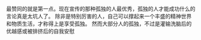 最赞同的就是第一点。现在宣传的那种孤独的人最优秀，孤独的人才能成功什么的言论真是太坑人了。
除非是特别厉害的人，自己可以撑起来一个丰盛的精神世界和物质生活，才称得上是享受孤独。
然而大部分人的孤独，不过是灌输洗脑后的优越感或被排挤后的自我安慰
